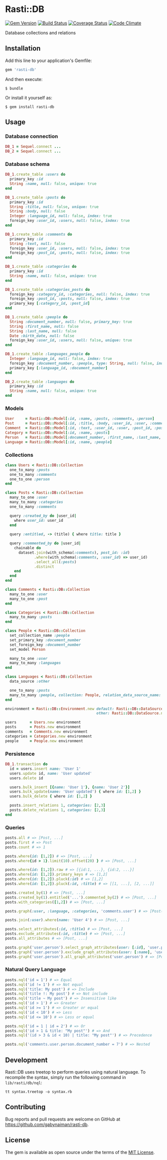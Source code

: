 # Rasti::DB

[![Gem Version](https://badge.fury.io/rb/rasti-db.svg)](https://rubygems.org/gems/rasti-db)
[![Build Status](https://travis-ci.org/gabynaiman/rasti-db.svg?branch=master)](https://travis-ci.org/gabynaiman/rasti-db)
[![Coverage Status](https://coveralls.io/repos/github/gabynaiman/rasti-db/badge.svg?branch=master)](https://coveralls.io/github/gabynaiman/rasti-db?branch=master)
[![Code Climate](https://codeclimate.com/github/gabynaiman/rasti-db.svg)](https://codeclimate.com/github/gabynaiman/rasti-db)

Database collections and relations

## Installation

Add this line to your application's Gemfile:

```ruby
gem 'rasti-db'
```

And then execute:

    $ bundle

Or install it yourself as:

    $ gem install rasti-db

## Usage

### Database connection

```ruby
DB_1 = Sequel.connect ...
DB_2 = Sequel.connect ...
```

### Database schema

```ruby
DB_1.create_table :users do
  primary_key :id
  String :name, null: false, unique: true
end

DB_1.create_table :posts do
  primary_key :id
  String :title, null: false, unique: true
  String :body, null: false
  Integer :language_id, null: false, index: true
  foreign_key :user_id, :users, null: false, index: true
end

DB_1.create_table :comments do
  primary_key :id
  String :text, null: false
  foreign_key :user_id, :users, null: false, index: true
  foreign_key :post_id, :posts, null: false, index: true
end

DB_1.create_table :categories do
  primary_key :id
  String :name, null: false, unique: true
end

DB_1.create_table :categories_posts do
  foreign_key :category_id, :categories, null: false, index: true
  foreign_key :post_id, :posts, null: false, index: true
  primary_key [:category_id, :post_id]
end

DB_1.create_table :people do
  String :document_number, null: false, primary_key: true
  String :first_name, null: false
  String :last_name, null: false
  Date :birth_date, null: false
  foreign_key :user_id, :users, null: false, unique: true
end

DB_1.create_table :languages_people do
  Integer :language_id, null: false, index: true
  foreign_key :document_number, :people, type: String, null: false, index: true
  primary_key [:language_id, :document_number]
end

DB_2.create_table :languages do
  primary_key :id
  String :name, null: false, unique: true
end
```

### Models

```ruby
User     = Rasti::DB::Model[:id, :name, :posts, :comments, :person]
Post     = Rasti::DB::Model[:id, :title, :body, :user_id, :user, :comments, :categories]
Comment  = Rasti::DB::Model[:id, :text, :user_id, :user, :post_id, :post]
Category = Rasti::DB::Model[:id, :name, :posts]
Person   = Rasti::DB::Model[:document_number, :first_name, :last_name, :birth_date, :user_id, :user]
Language = Rasti::DB::Model[:id, :name, :people]
```

### Collections

```ruby
class Users < Rasti::DB::Collection
  one_to_many :posts
  one_to_many :comments
  one_to_one :person
end

class Posts < Rasti::DB::Collection
  many_to_one :user
  many_to_many :categories
  one_to_many :comments

  query :created_by do |user_id| 
    where user_id: user_id
  end
  
  query :entitled, -> (title) { where title: title }

  query :commented_by do |user_id|
    chainable do
      dataset.join(with_schema(:comments), post_id: :id)
             .where(with_schema(:comments, :user_id) => user_id)
             .select_all(:posts)
             .distinct
    end
  end
end

class Comments < Rasti::DB::Collection
  many_to_one :user
  many_to_one :post
end

class Categories < Rasti::DB::Collection
  many_to_many :posts
end

class People < Rasti::DB::Collection
  set_collection_name :people
  set_primary_key :document_number
  set_foreign_key :document_number
  set_model Person

  many_to_one :user
  many_to_many :languages
end

class Languages < Rasti::DB::Collection
  data_source :other

  one_to_many :posts
  many_to_many :people, collection: People, relation_data_source_name: :default
end

environment = Rasti::DB::Environment.new default: Rasti::DB::DataSource.new(DB_1),
                                         other: Rasti::DB::DataSource.new(DB_2, 'custom_schema')

users      = Users.new environment
posts      = Posts.new environment
comments   = Comments.new environment
categories = Categories.new environment
people     = People.new environment
```

### Persistence

```ruby
DB_1.transaction do
  id = users.insert name: 'User 1'
  users.update id, name: 'User updated'
  users.delete id

  users.bulk_insert [{name: 'User 1'}, {name: 'User 2'}]
  users.bulk_update(name: 'User updated') { where id: [1,2] }
  users.bulk_delete { where id: [1,2] }

  posts.insert_relations 1, categories: [2,3]
  posts.delete_relations 1, categories: [2,3]
end
```

### Queries

```ruby
posts.all # => [Post, ...]
posts.first # => Post
posts.count # => 1

posts.where(id: [1,2]) # => [Post, ...]
posts.where{id > 1}.limit(10).offset(20) } # => [Post, ...]

posts.where(id: [1,2]).raw # => [{id:1, ...}, {id:2, ...}]
posts.where(id: [1,2]).primary_keys # => [1,2]
posts.where(id: [1,2]).pluck(:id) # => [1,2]
posts.where(id: [1,2]).pluck(:id, :title) # => [[1, ...], [2, ...]]

posts.created_by(1) # => [Post, ...]
posts.created_by(1).entitled('...').commented_by(2) # => [Post, ...]
posts.with_categories([1,2]) # => [Post, ...]

posts.graph(:user, :language, :categories, 'comments.user') # => [Post(User, Language, [Categories, ...], [Comments(User)]), ...]

posts.join(:user).where(name: 'User 4') # => [Post, ...]

posts.select_attributes(:id, :title) # => [Post, ...]
posts.exclude_attributes(:id, :title) # => [Post, ...]
posts.all_attributes # => [Post, ...]

posts.graph('user.person').select_graph_attributes(user: [:id], 'user.person': [:last_name, :user_id]) # => [Post, ...]
posts.graph('user.person').exclude_graph_attributes(user: [:name], 'user.person': [:first_name, :last_name]) # => [Post, ...]
posts.graph('user.person').all_graph_attributes('user.person') # => [Post, ...]
```
### Natural Query Language

```ruby
posts.nql('id = 1') # => Equal
posts.nql('id != 1') # => Not equal
posts.nql('title: My post') # => Include
posts.nql('title !: My post') # => Not include
posts.nql('title ~ My post') # => Insensitive like
posts.nql('id > 1') # => Greater
posts.nql('id >= 1') # => Greater or equal
posts.nql('id < 10') # => Less
posts.nql('id <= 10') # => Less or equal

posts.nql('id = 1 | id = 2') # => Or
posts.nql('id > 1 & title: "My post"') # => And
posts.nql('(id > 3 & id < 10) | title: "My post"') # => Precedence

posts.nql('comments.user.person.document_number = 7') # => Nested
```

## Development

Rasti::DB uses treetop to perform queries using natural language. To recompile the syntax, simply run the following command in `lib/rasti/db/nql`:

```
tt syntax.treetop -o syntax.rb
```

## Contributing

Bug reports and pull requests are welcome on GitHub at https://github.com/gabynaiman/rasti-db.


## License

The gem is available as open source under the terms of the [MIT License](http://opensource.org/licenses/MIT).

